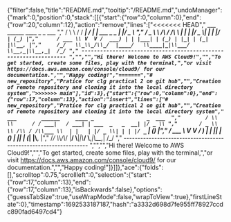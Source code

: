 {"filter":false,"title":"README.md","tooltip":"/README.md","undoManager":{"mark":0,"position":0,"stack":[[{"start":{"row":0,"column":0},"end":{"row":20,"column":12},"action":"remove","lines":["<<<<<<< HEAD","         ___        ______     ____ _                 _  ___  ","        / \\ \\      / / ___|   / ___| | ___  _   _  __| |/ _ \\ ","       / _ \\ \\ /\\ / /\\___ \\  | |   | |/ _ \\| | | |/ _` | (_) |","      / ___ \\ V  V /  ___) | | |___| | (_) | |_| | (_| |\\__, |","     /_/   \\_\\_/\\_/  |____/   \\____|_|\\___/ \\__,_|\\__,_|  /_/ "," ----------------------------------------------------------------- ","","","Hi there! Welcome to AWS Cloud9!","","To get started, create some files, play with the terminal,","or visit https://docs.aws.amazon.com/console/cloud9/ for our documentation.","","Happy coding!","=======","# new_repository","Pratice for clg practical 2 on git hub","","Creation of remote repository and cloning it into the local directory system",">>>>>>> main"],"id":3},{"start":{"row":0,"column":0},"end":{"row":17,"column":13},"action":"insert","lines":["# new_repository","Pratice for clg practical 2 on git hub","","Creation of remote repository and cloning it into the local directory system","         ___        ______     ____ _                 _  ___  ","        / \\ \\      / / ___|   / ___| | ___  _   _  __| |/ _ \\ ","       / _ \\ \\ /\\ / /\\___ \\  | |   | |/ _ \\| | | |/ _` | (_) |","      / ___ \\ V  V /  ___) | | |___| | (_) | |_| | (_| |\\__, |","     /_/   \\_\\_/\\_/  |____/   \\____|_|\\___/ \\__,_|\\__,_|  /_/ "," ----------------------------------------------------------------- ","","","Hi there! Welcome to AWS Cloud9!","","To get started, create some files, play with the terminal,","or visit https://docs.aws.amazon.com/console/cloud9/ for our documentation.","","Happy coding!"]}]]},"ace":{"folds":[],"scrolltop":0.75,"scrollleft":0,"selection":{"start":{"row":17,"column":13},"end":{"row":17,"column":13},"isBackwards":false},"options":{"guessTabSize":true,"useWrapMode":false,"wrapToView":true},"firstLineState":0},"timestamp":1692533187187,"hash":"a3332d698d7fe955ff78927ccdc890fad6497cd4"}